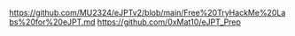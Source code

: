 https://github.com/MU2324/eJPTv2/blob/main/Free%20TryHackMe%20Labs%20for%20eJPT.md 
https://github.com/0xMat10/eJPT_Prep
